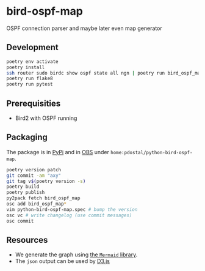 # bird-ospf-map

OSPF connection parser and maybe later even map generator


## Development

```bash
poetry env activate
poetry install
ssh router sudo birdc show ospf state all ngn | poetry run bird_ospf_map -c ~/.bird-ospf-map.yaml
poetry run flake8
poetry run pytest
```


## Prerequisities
 * Bird2 with OSPF running


## Packaging

The package is in [PyPi](https://pypi.org/project/bird-ospf-map/) and in [OBS](https://build.opensuse.org/package/show/home:pdostal/python-bird-ospf-map) under `home:pdostal/python-bird-ospf-map`.

```bash
poetry version patch
git commit -am "axy"
git tag v$(poetry version -s) 
poetry build
poetry publish
py2pack fetch bird_ospf_map
osc add bird_ospf_map*
vim python-bird-ospf-map.spec # bump the version
osc vc # write changelog (use commit messages)
osc commit
```


## Resources
 * We generate the graph using [the `Mermaid` library](https://mermaid.js.org/syntax/flowchart.html).
 * The `json` output can be used by [D3.js](https://github.com/d3/d3)
